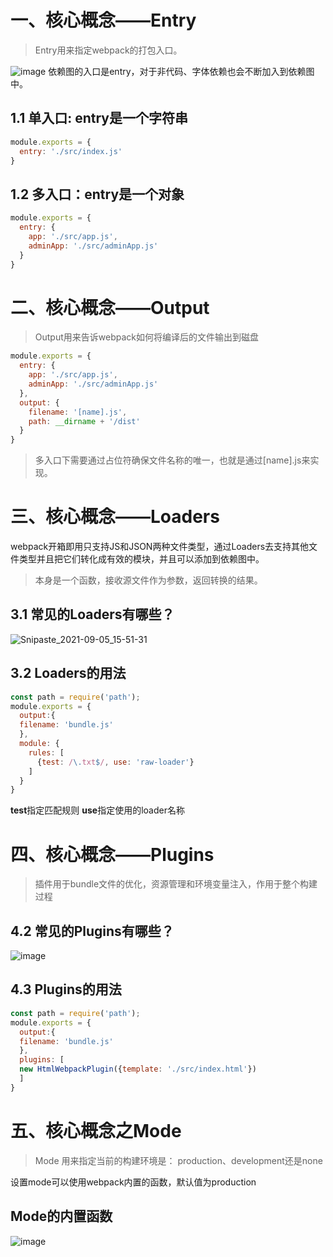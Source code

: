 # 一、核心概念——Entry
> Entry用来指定webpack的打包入口。


![image](https://user-images.githubusercontent.com/72426886/132118607-c71c63e9-11d7-403e-b8da-365de1c75490.png)
依赖图的入口是entry，对于非代码、字体依赖也会不断加入到依赖图中。
## 1.1 单入口: entry是一个字符串
```js
module.exports = {
  entry: './src/index.js'
}
```
## 1.2 多入口：entry是一个对象
```js
module.exports = {
  entry: {
    app: './src/app.js',
    adminApp: './src/adminApp.js'
  }
}
```
# 二、核心概念——Output
> Output用来告诉webpack如何将编译后的文件输出到磁盘
```js
module.exports = {
  entry: {
    app: './src/app.js',
    adminApp: './src/adminApp.js'
  },
  output: {
    filename: '[name].js',
    path: __dirname + '/dist'
  }
}
```
> 多入口下需要通过占位符确保文件名称的唯一，也就是通过[name].js来实现。

# 三、核心概念——Loaders
webpack开箱即用只支持JS和JSON两种文件类型，通过Loaders去支持其他文件类型并且把它们转化成有效的模块，并且可以添加到依赖图中。
> 本身是一个函数，接收源文件作为参数，返回转换的结果。

## 3.1 常见的Loaders有哪些？
![Snipaste_2021-09-05_15-51-31](https://user-images.githubusercontent.com/72426886/132119841-468a3f6d-053f-4fe6-8934-66978cc15c84.jpg)

## 3.2 Loaders的用法
```js
const path = require('path');
module.exports = {
  output:{
  filename: 'bundle.js'
  },
  module: {
    rules: [
      {test: /\.txt$/, use: 'raw-loader'}
    ]
  }
}
```
**test**指定匹配规则
**use**指定使用的loader名称
# 四、核心概念——Plugins
> 插件用于bundle文件的优化，资源管理和环境变量注入，作用于整个构建过程

## 4.2 常见的Plugins有哪些？
![image](https://user-images.githubusercontent.com/72426886/132120004-fb6c9af0-6e01-48bc-9a3b-9b5f47bbf2aa.png)

## 4.3 Plugins的用法
```js
const path = require('path');
module.exports = {
  output:{
  filename: 'bundle.js'
  },
  plugins: [
  new HtmlWebpackPlugin({template: './src/index.html'})
  ]
}
```
# 五、核心概念之Mode
> Mode 用来指定当前的构建环境是： production、development还是none

设置mode可以使用webpack内置的函数，默认值为production

## Mode的内置函数
![image](https://user-images.githubusercontent.com/72426886/132120170-6de71d7d-8842-4319-a6ef-7189bd99007d.png)

